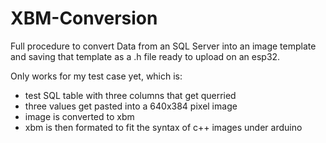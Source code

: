 # XBM-Conversion
Full procedure to convert Data from an SQL Server into an image template and saving that template as a .h file ready to upload on an esp32.

Only works for my test case yet, which is:
- test SQL table with three columns that get querried
- three values get pasted into a 640x384 pixel image
- image is converted to xbm
- xbm is then formated to fit the syntax of c++ images under arduino
